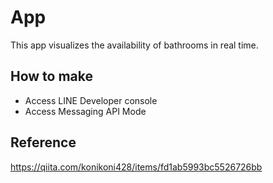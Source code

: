 # App
This app visualizes the availability of bathrooms in real time.

## How to make
- Access LINE Developer console
- Access Messaging API Mode

## Reference
https://qiita.com/konikoni428/items/fd1ab5993bc5526726bb
